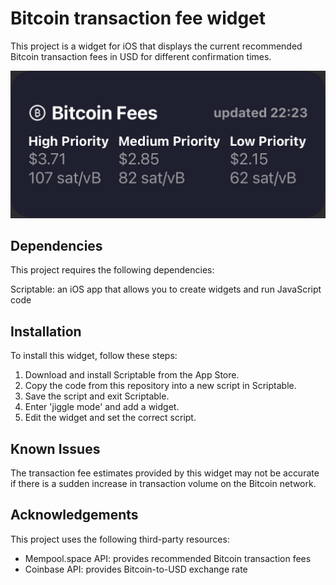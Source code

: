 # Bitcoin transaction fee widget
This project is a widget for iOS that displays the current recommended Bitcoin transaction fees in USD for different confirmation times.

![Bitcoin Fee](btc_fee.jpeg)

## Dependencies
This project requires the following dependencies:

Scriptable: an iOS app that allows you to create widgets and run JavaScript code

## Installation
To install this widget, follow these steps:

1. Download and install Scriptable from the App Store.
2. Copy the code from this repository into a new script in Scriptable.
3. Save the script and exit Scriptable.
4. Enter 'jiggle mode' and add a widget.
5. Edit the widget and set the correct script.

## Known Issues
The transaction fee estimates provided by this widget may not be accurate if there is a sudden increase in transaction volume on the Bitcoin network.

## Acknowledgements
This project uses the following third-party resources:

- Mempool.space API: provides recommended Bitcoin transaction fees
- Coinbase API: provides Bitcoin-to-USD exchange rate
